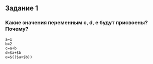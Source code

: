 ## Задание 1
### Какие значения переменным c, d, e будут присвоены? Почему?

```
a=1
b=2
c=a+b
d=$a+$b
e=$(($a+$b))
```

